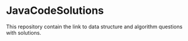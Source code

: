 # JavaCodeSolutions
This repository contain the link to data structure and algorithm questions with solutions. 
